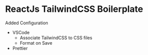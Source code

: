 # ReactJs TailwindCSS Boilerplate

Added Configuration
- VSCode
    - Associate TailwindCSS to CSS files
    - Format on Save
- Prettier